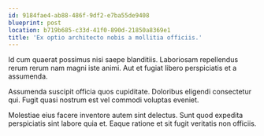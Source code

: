 ```yaml
---
id: 9184fae4-ab88-486f-9df2-e7ba55de9408
blueprint: post
location: b719b685-c33d-41f0-890d-21850a8369e1
title: 'Ex optio architecto nobis a mollitia officiis.'
---
```

Id cum quaerat possimus nisi saepe blanditiis. Laboriosam repellendus rerum rerum nam magni iste animi. Aut et fugiat libero perspiciatis et a assumenda.

Assumenda suscipit officia quos cupiditate. Doloribus eligendi consectetur qui. Fugit quasi nostrum est vel commodi voluptas eveniet.

Molestiae eius facere inventore autem sint delectus. Sunt quod expedita perspiciatis sint labore quia et. Eaque ratione et sit fugit veritatis non officiis.